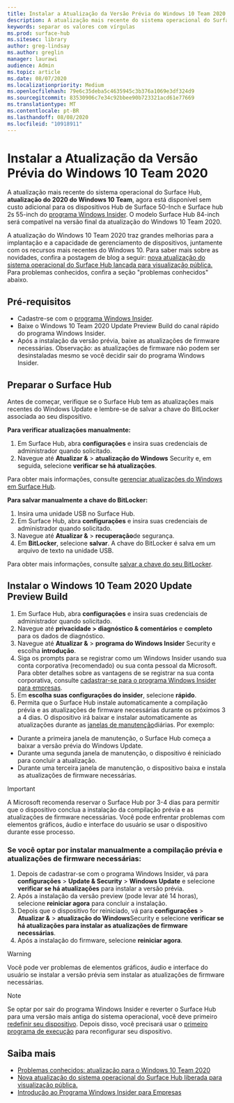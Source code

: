 ```yaml
---
title: Instalar a Atualização da Versão Prévia do Windows 10 Team 2020
description: A atualização mais recente do sistema operacional do Surface Hub, atualização do 2020 do Windows 10 Team, já está disponível.
keywords: separar os valores com vírgulas
ms.prod: surface-hub
ms.sitesec: library
author: greg-lindsay
ms.author: greglin
manager: laurawi
audience: Admin
ms.topic: article
ms.date: 08/07/2020
ms.localizationpriority: Medium
ms.openlocfilehash: 79e6c35deba5c4635945c3b376a1069e3df324d9
ms.sourcegitcommit: 83530906c7e34c92bbee90b723321acd61e77669
ms.translationtype: MT
ms.contentlocale: pt-BR
ms.lasthandoff: 08/08/2020
ms.locfileid: "10918911"
---
```

# Instalar a Atualização da Versão Prévia do Windows 10 Team 2020 

A atualização mais recente do sistema operacional do Surface Hub, **atualização do 2020 do Windows 10 Team**, agora está disponível sem custo adicional para os dispositivos Hub de Surface 50-Inch e Surface hub 2s 55-inch do [programa Windows Insider](https://insider.windows.com). O modelo Surface Hub 84-inch será compatível na versão final da atualização do Windows 10 Team 2020.

A atualização do Windows 10 Team 2020 traz grandes melhorias para a implantação e a capacidade de gerenciamento de dispositivos, juntamente com os recursos mais recentes do Windows 10. Para saber mais sobre as novidades, confira a postagem de blog a seguir: [nova atualização do sistema operacional do Surface Hub lançada para visualização pública.](https://techcommunity.microsoft.com/t5/surface-it-pro-blog/new-surface-hub-os-update-released-for-public-preview/ba-p/1534823) Para problemas conhecidos, confira a seção "problemas conhecidos" abaixo.
 
## Pré-requisitos

- Cadastre-se com o [programa Windows Insider](https://insider.windows.com/).
- Baixe o Windows 10 Team 2020 Update Preview Build do canal rápido do programa Windows Insider.
- Após a instalação da versão prévia, baixe as atualizações de firmware necessárias. Observação: as atualizações de firmware não podem ser desinstaladas mesmo se você decidir sair do programa Windows Insider.

## Preparar o Surface Hub

Antes de começar, verifique se o Surface Hub tem as atualizações mais recentes do Windows Update e lembre-se de salvar a chave do BitLocker associada ao seu dispositivo.

**Para verificar atualizações manualmente:**

1. Em Surface Hub, abra **configurações** e insira suas credenciais de administrador quando solicitado.
2. Navegue até **Atualizar &**  >  **atualização do Windows** Security e, em seguida, selecione **verificar se há atualizações**.

Para obter mais informações, consulte [gerenciar atualizações do Windows em Surface Hub](https://docs.microsoft.com/surface-hub/manage-windows-updates-for-surface-hub).

**Para salvar manualmente a chave do BitLocker:**

1. Insira uma unidade USB no Surface Hub.
2. Em Surface Hub, abra **configurações** e insira suas credenciais de administrador quando solicitado.
3. Navegue até **Atualizar &**  >  **recuperação**de segurança.
4. Em **BitLocker**, selecione **salvar**. A chave do BitLocker é salva em um arquivo de texto na unidade USB.

Para obter mais informações, consulte [salvar a chave do seu BitLocker](https://docs.microsoft.com/surface-hub/save-bitlocker-key-surface-hub).
 
## Instalar o Windows 10 Team 2020 Update Preview Build

1. Em Surface Hub, abra **configurações** e insira suas credenciais de administrador quando solicitado.
2. Navegue até **privacidade > diagnóstico & comentários** e **completo** para os dados de diagnóstico. 
3. Navegue até **Atualizar &**  >  **programa do Windows Insider** Security e escolha **introdução**.
4. Siga os prompts para se registrar como um Windows Insider usando sua conta corporativa (recomendado) ou sua conta pessoal da Microsoft. Para obter detalhes sobre as vantagens de se registrar na sua conta corporativa, consulte [cadastrar-se para o programa Windows Insider para empresas](https://docs.microsoft.com/windows-insider/at-work-pro/wip-4-biz-register).
5. Em **escolha suas configurações do insider**, selecione **rápido**.
6. Permita que o Surface Hub instale automaticamente a compilação prévia e as atualizações de firmware necessárias durante os próximos 3 a 4 dias. O dispositivo irá baixar e instalar automaticamente as atualizações durante as [janelas de manutenção](https://docs.microsoft.com/surface-hub/manage-windows-updates-for-surface-hub#maintenance-window)diárias. Por exemplo:

- Durante a primeira janela de manutenção, o Surface Hub começa a baixar a versão prévia do Windows Update.
- Durante uma segunda janela de manutenção, o dispositivo é reiniciado para concluir a atualização.
- Durante uma terceira janela de manutenção, o dispositivo baixa e instala as atualizações de firmware necessárias.

> [!IMPORTANT]
> A Microsoft recomenda reservar o Surface Hub por 3-4 dias para permitir que o dispositivo conclua a instalação da compilação prévia e as atualizações de firmware necessárias. Você pode enfrentar problemas com elementos gráficos, áudio e interface do usuário se usar o dispositivo durante esse processo.

### Se você optar por instalar manualmente a compilação prévia e atualizações de firmware necessárias:

1. Depois de cadastrar-se com o programa Windows Insider, vá para **configurações**  >  **Update & Security**  >  **Windows Update** e selecione **verificar se há atualizações** para instalar a versão prévia.
2. Após a instalação da versão preview (pode levar até 14 horas), selecione **reiniciar agora** para concluir a instalação.
3. Depois que o dispositivo for reiniciado, vá para **configurações**  >  **Atualizar &**  >  **atualização do Windows**Security e selecione **verificar se há atualizações para instalar as atualizações de firmware necessárias**.
4. Após a instalação do firmware, selecione **reiniciar agora**.

> [!WARNING]
> Você pode ver problemas de elementos gráficos, áudio e interface do usuário se instalar a versão prévia sem instalar as atualizações de firmware necessárias.

> [!NOTE]
> Se optar por sair do programa Windows Insider e reverter o Surface Hub para uma versão mais antiga do sistema operacional, você deve primeiro [redefinir seu dispositivo](https://docs.microsoft.com/surface-hub/device-reset-surface-hub). Depois disso, você precisará usar o [primeiro programa de execução](https://docs.microsoft.com/surface-hub/first-run-program-surface-hub) para reconfigurar seu dispositivo.
 

## Saiba mais

- [Problemas conhecidos: atualização para o Windows 10 Team 2020](surface-hub-2020-team-update-known-issues.md)
- [Nova atualização do sistema operacional do Surface Hub liberada para visualização pública.](https://techcommunity.microsoft.com/t5/surface-it-pro-blog/new-surface-hub-os-update-released-for-public-preview/ba-p/1534823)
- [Introdução ao Programa Windows Insider para Empresas](https://docs.microsoft.com/windows-insider/at-work-pro/wip-4-biz-manage)